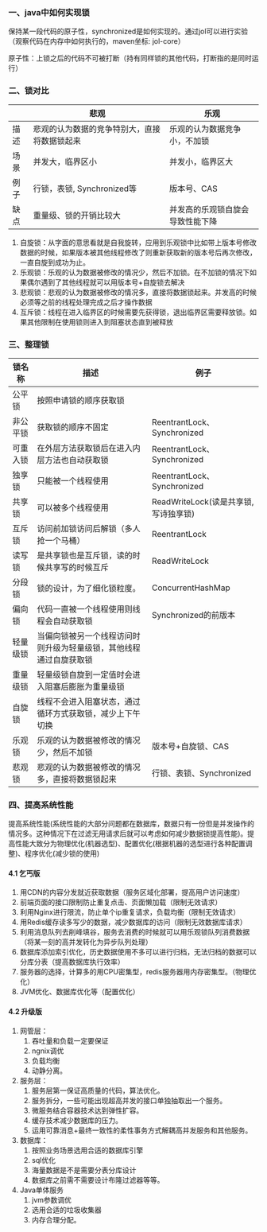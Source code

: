 

### 一、java中如何实现锁

保持某一段代码的原子性，synchronized是如何实现的。通过jol可以进行实验（观察代码在内存中如何执行的，maven坐标: jol-core）

原子性：上锁之后的代码不可被打断（持有同样锁的其他代码，打断指的是同时运行）

### 二、锁对比

|      | 悲观                                         | 乐观                             |
| :--- | -------------------------------------------- | -------------------------------- |
| 描述 | 悲观的认为数据的竞争特别大，直接将数据锁起来 | 乐观的认为数据竞争小，不加锁     |
| 场景 | 并发大，临界区小                             | 并发小，临界区大                 |
| 例子 | 行锁，表锁, Synchronized等                   | 版本号、CAS                      |
| 缺点 | 重量级、锁的开销比较大                       | 并发高的乐观锁自旋会导致性能下降 |

1. 自旋锁：从字面的意思看就是自我旋转，应用到乐观锁中比如带上版本号修改数据的时候，如果版本被其他线程修改了则重新获取新的版本号后再次修改，一直自旋到成功为止。
2. 乐观锁：乐观的认为数据被修改的情况少，然后不加锁。在不加锁的情况下如果偶尔遇到了其他线程就可以用版本号+自旋锁去解决
3. 悲观锁：悲观的认为数据被修改的情况多，直接将数据锁起来。并发高的时候必须等之前的线程处理完成之后才操作数据
4. 互斥锁：线程在进入临界区的时候需要先获得锁，退出临界区需要释放锁。如果其他限制在使用锁则进入到阻塞状态直到被释放

### 三、整理锁

| 锁名称   | 描述                                                         | 例子                                 |
| -------- | ------------------------------------------------------------ | ------------------------------------ |
| 公平锁   | 按照申请锁的顺序获取锁                                       |                                      |
| 非公平锁 | 获取锁的顺序不固定                                           | ReentrantLock、Synchronized          |
| 可重入锁 | 在外层方法获取锁后在进入内层方法也自动获取锁                 | ReentrantLock、Synchronized          |
| 独享锁   | 只能被一个线程使用                                           | ReentrantLock、Synchronized          |
| 共享锁   | 可以被多个线程使用                                           | ReadWriteLock(读是共享锁,写诗独享锁) |
| 互斥锁   | 访问前加锁访问后解锁（多人抢一个马桶）                       | ReentrantLock                        |
| 读写锁   | 是共享锁也是互斥锁，读的时候共享写的时候互斥                 | ReadWriteLock                        |
| 分段锁   | 锁的设计，为了细化锁粒度。                                   | ConcurrentHashMap                    |
| 偏向锁   | 代码一直被一个线程使用则线程会自动获取锁                     | Synchronized的前版本                 |
| 轻量级锁 | 当偏向锁被另一个线程访问时则升级为轻量级锁，其他线程通过自旋获取锁 |                                      |
| 重量级锁 | 轻量级锁自旋到一定值时会进入阻塞后膨胀为重量级锁             |                                      |
| 自旋锁   | 线程不会进入阻塞状态，通过循环方式获取锁，减少上下午切换     |                                      |
| 乐观锁   | 乐观的认为数据被修改的情况少，然后不加锁                     | 版本号+自旋锁、CAS                   |
| 悲观锁   | 悲观的认为数据被修改的情况多，直接将数据锁起来               | 行锁、表锁、Synchronized             |

### 四、提高系统性能

提高系统性能(系统性能的大部分问题都在数据库，数据只有一份但是并发操作的情况多。这种情况下在过滤无用请求后就可以考虑如何减少数据锁提高性能)。提高性能大致分为物理优化(机器选型)、配置优化(根据机器的选型进行各种配置调整)、程序优化(减少锁的使用)

#### 4.1 乞丐版

1. 用CDN的内容分发就近获取数据（服务区域化部署，提高用户访问速度）
2. 前端页面的接口限制防止重复点击、页面懒加载（限制无效请求）
3. 利用Nginx进行限流，防止单个ip重复请求，负载均衡（限制无效请求）
4. 用Redis缓存读多写少的数据，减少数据库的访问（限制无效数据库请求）
5. 利用消息队列去削峰填谷，服务去消费的时候就可以用乐观锁队列消费数据（将某一刻的高并发转化为异步队列处理）
6. 数据库添加索引优化，历史数据使用不多可以进行归档，无法归档的数据可以分库分表（提高数据库执行效率）
7. 服务器的选择，计算多的用CPU密集型，redis服务器用内存密集型。（物理优化）
8. JVM优化、数据库优化等（配置优化）

#### 4.2 升级版

1. 网管层：
   1. 吞吐量和负载一定要保证
   2. ngnix调优
   3. 负载均衡
   4. 动静分离。
2. 服务层：
   1. 服务层第一保证高质量的代码，算法优化。
   2. 服务拆分，一些可能出现超高并发的接口单独抽取出一个服务。
   3. 微服务结合容器技术达到弹性扩容。
   4. 缓存技术减少数据库的压力。
   5. 运用可靠消息+最终一致性的柔性事务方式解耦高并发服务和其他服务。
3. 数据库：
   1. 按照业务场景选用合适的数据库引擎
   2. sql优化
   3. 海量数据是不是需要分表分库设计
   4. 数据库之前需不需要设计布隆过滤器等等。
4. Java单体服务
   1. jvm参数调优
   2. 选用合适的垃圾收集器
   3. 内存合理分配。
